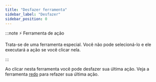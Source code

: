 ```yaml
---
title: "Desfazer ferramenta"
sidebar_label: "Desfazer"
sidebar_position: 0
---
```


:::note ⚡ Ferramenta de ação

Trata-se de uma ferramenta especial. Você não pode selecioná-lo e ele executará a ação se você clicar nela.

:::

Ao clicar nesta ferramenta você pode desfazer sua última ação. Veja a ferramenta [redo](redo) para refazer sua última ação.
